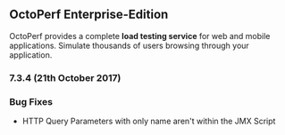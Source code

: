 ## OctoPerf Enterprise-Edition

OctoPerf provides a complete **load testing service** for web and mobile applications. Simulate thousands of users browsing through your application.

### 7.3.4 (21th October 2017)

### Bug Fixes

- HTTP Query Parameters with only name aren't within the JMX Script
